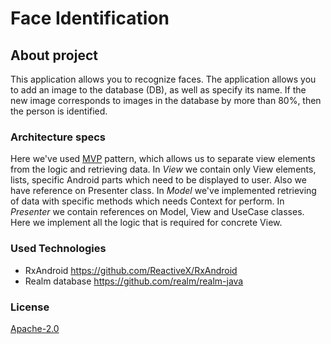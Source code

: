 # Face Identification

## About project

This application allows you to recognize faces. The application allows you to add an image to the database (DB), as well as specify its name.
If the new image corresponds to images in the database by more than 80%, then the person is identified.

### Architecture specs

Here we've used [MVP](https://en.wikipedia.org/wiki/Model%E2%80%93view%E2%80%93presenter) pattern, which allows us to separate view elements from the logic and retrieving data.
In _View_ we contain only View elements, lists, specific Android parts which need to be displayed to user. Also we have reference on Presenter class.
In _Model_ we've implemented retrieving of data with specific methods which needs Context for perform.
In _Presenter_ we contain references on Model, View and UseCase classes. Here we implement all the logic that is required for concrete View.


### Used Technologies

* RxAndroid
https://github.com/ReactiveX/RxAndroid
* Realm database
https://github.com/realm/realm-java



### License

[Apache-2.0](https://github.com/eroy/faceIdentification/blob/master/LICENCE.txt)
